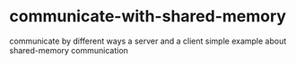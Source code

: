 # communicate-with-shared-memory
communicate by different ways
a server and a client
simple example about shared-memory communication
